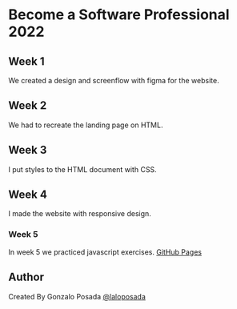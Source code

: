 # Become a Software Professional 2022
## Week 1
We created a design and screenflow with figma for the website.
## Week 2
We had to recreate the landing page on HTML.
## Week 3
I put styles to the HTML document with CSS.
## Week 4 
I made the website with responsive design.
### Week 5
In week 5 we practiced javascript exercises.
[GitHub Pages](https://laloposada.github.io/BaSP-A2022-Etapa-1/Week-04/index.html)
## Author
Created By Gonzalo Posada [@laloposada](https://github.com/laloposada)